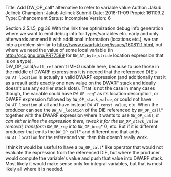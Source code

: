 Title:       Add DW_OP_call* alternative to refer to variable value
Author:      Jakub Jelinek
Champion:    Jakub Jelinek
Submit-Date: 2016-11-09
Propid:      161109.2
Type:        Enhancement
Status:      Incomplete
Version:     6

Section 2.5.1.5, pg 36
With the link time optimization debug info generation where we want to emit 
debug info for types/variables etc. early and only afterwards ammend it with 
additional information (locations etc.), we ran into a problem similar to 
http://www.dwarfstd.org/issues/160811.1.html, but where we need the 
value of some local variable (in http://gcc.gnu.org/PR77589 for 
`DW_AT_byte_stride` location expression that is on a type).  
DW_OP_call4/`call_ref` aren't IMHO usable here, because to use those in the 
middle of DWARF expressions it is needed that the referenced DIE's 
`DW_AT_location` is actually a valid DWARF expression (and additionally that 
it as a result adds exactly one new value on the DWARF stack and ideally 
doesn't use any earlier stack slots).
That is not the case in many cases though, the variable could have `DW_OP_reg`* 
as its location description, or DWARF expression followed by `DW_OP_stack_value`,
or could not have `DW_AT_location` at all and have instead `DW_AT_const_value`, 
etc.  When the producer can see the `DW_AT_location` of the DIE referenced by 
`DW_OP_call`* together with the DWARF expression where it wants to use `DW_OP_call`*, 
it can either inline the expression there, tweak it for the `DW_OP_stack_value` 
removal, transform `DW_OP_reg`* into `DW_OP_breg`* 0, etc.  But if it is different 
producer that emits the `DW_OP_call`* and different one that adds `DW_AT_location` 
for the referenced var, then this doesn't really work.

I think it would be useful to have a `DW_OP_call`* like operator that would not 
evaluate the expression from the referenced DIE, but where the producer would 
compute the variable's value and push that value into DWARF stack.  Most 
likely it would make sense only for integral variables, but that is most 
likely all where it is needed.
